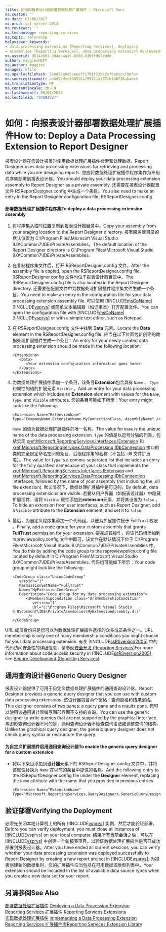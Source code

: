 ```yaml
---
title: 如何向报表设计器部署数据处理扩展插件 | Microsoft Docs
ms.custom: ''
ms.date: 03/06/2017
ms.prod: sql-server-2014
ms.reviewer: ''
ms.technology: reporting-services
ms.topic: reference
helpviewer_keywords:
- data processing extensions [Reporting Services], deploying
- assemblies [Reporting Services], data processing extension deployments
ms.assetid: 3614e601-004e-4a16-8388-836ffd67e9dd
author: maggiesMSFT
ms.author: maggies
manager: kfile
ms.openlocfilehash: 56bd56e9d8eeeeff1781f22b42cf0eb1ce706fa4
ms.sourcegitcommit: ad4d92dce894592a259721a1571b1d8736abacdb
ms.translationtype: MT
ms.contentlocale: zh-CN
ms.lasthandoff: 08/04/2020
ms.locfileid: "87693637"
---
```

# <a name="how-to-deploy-a-data-processing-extension-to-report-designer"></a><span data-ttu-id="4d8f9-102">如何：向报表设计器部署数据处理扩展插件</span><span class="sxs-lookup"><span data-stu-id="4d8f9-102">How to: Deploy a Data Processing Extension to Report Designer</span></span>
  <span data-ttu-id="4d8f9-103">报表设计器在您设计报表时使用数据处理扩展插件检索和处理数据。</span><span class="sxs-lookup"><span data-stu-id="4d8f9-103">Report Designer uses data processing extensions for retrieving and processing data while you are designing reports.</span></span> <span data-ttu-id="4d8f9-104">您应将数据处理扩展插件程序集作为专用程序集部署到报表设计器。</span><span class="sxs-lookup"><span data-stu-id="4d8f9-104">You should deploy your data processing extension assembly to Report Designer as a private assembly.</span></span> <span data-ttu-id="4d8f9-105">还需要在报表设计器配置文件 RSReportDesigner.config 中生成一个条目。</span><span class="sxs-lookup"><span data-stu-id="4d8f9-105">You also need to make an entry in the Report Designer configuration file, RSReportDesigner.config.</span></span>  
  
#### <a name="to-deploy-a-data-processing-extension-assembly"></a><span data-ttu-id="4d8f9-106">部署数据处理扩展插件程序集</span><span class="sxs-lookup"><span data-stu-id="4d8f9-106">To deploy a data processing extension assembly</span></span>  
  
1.  <span data-ttu-id="4d8f9-107">将程序集从临时位置复制到报表设计器目录中。</span><span class="sxs-lookup"><span data-stu-id="4d8f9-107">Copy your assembly from your staging location to the Report Designer directory.</span></span> <span data-ttu-id="4d8f9-108">报表服务器目录的默认位置为 C:\Program Files\Microsoft Visual Studio 9.0\Common7\IDE\PrivateAssemblies。</span><span class="sxs-lookup"><span data-stu-id="4d8f9-108">The default location of the Report Designer directory is C:\Program Files\Microsoft Visual Studio 9.0\Common7\IDE\PrivateAssemblies.</span></span>  
  
2.  <span data-ttu-id="4d8f9-109">在复制程序集文件后，打开 RSReportDesigner.config 文件。</span><span class="sxs-lookup"><span data-stu-id="4d8f9-109">After the assembly file is copied, open the RSReportDesigner.config file.</span></span> <span data-ttu-id="4d8f9-110">RSReportDesigner.config 文件也位于报表设计器目录中。</span><span class="sxs-lookup"><span data-stu-id="4d8f9-110">The RSReportDesigner.config file is also located in the Report Designer directory.</span></span> <span data-ttu-id="4d8f9-111">还需要在配置文件中为数据处理扩展插件程序集文件生成一个条目。</span><span class="sxs-lookup"><span data-stu-id="4d8f9-111">You need to make an entry in the configuration file for your data processing extension assembly file.</span></span> <span data-ttu-id="4d8f9-112">可以使用 [!INCLUDE[msCoName](../../../includes/msconame-md.md)] [!INCLUDE[vsprvs](../../../includes/vsprvs-md.md)] 或简单文本编辑器（如记事本）打开配置文件。</span><span class="sxs-lookup"><span data-stu-id="4d8f9-112">You can open the configuration file with [!INCLUDE[msCoName](../../../includes/msconame-md.md)] [!INCLUDE[vsprvs](../../../includes/vsprvs-md.md)] or with a simple text editor, such as Notepad.</span></span>  
  
3.  <span data-ttu-id="4d8f9-113">在 RSReportDesigner.config 文件中找到 **Data** 元素。</span><span class="sxs-lookup"><span data-stu-id="4d8f9-113">Locate the **Data** element in the RSReportDesigner.config file.</span></span> <span data-ttu-id="4d8f9-114">应当在以下位置为新创建的数据处理扩展插件生成一个条目：</span><span class="sxs-lookup"><span data-stu-id="4d8f9-114">An entry for your newly created data processing extension should be made in the following location:</span></span>  
  
    ```  
    <Extensions>  
       <Data>  
          <Your extension configuration information goes here>  
       </Data>  
    </Extensions>  
    ```  
  
4.  <span data-ttu-id="4d8f9-115">为数据处理扩展插件添加一个条目，该条目**Extension**包含具有 `Name` 、 `Type` 和属性的值的扩展元素 `Visible` 。</span><span class="sxs-lookup"><span data-stu-id="4d8f9-115">Add an entry for your data processing extension which includes an **Extension** element with values for the `Name`, `Type`, and `Visible` attributes.</span></span> <span data-ttu-id="4d8f9-116">您的条目可能如下所示：</span><span class="sxs-lookup"><span data-stu-id="4d8f9-116">Your entry might look like the following:</span></span>  
  
    ```  
    <Extension Name="ExtensionName" Type="CompanyName.ExtensionName.MyConnectionClass, AssemblyName" />  
    ```  
  
     <span data-ttu-id="4d8f9-117">`Name` 的值为数据处理扩展插件的唯一名称。</span><span class="sxs-lookup"><span data-stu-id="4d8f9-117">The value for `Name` is the unique name of the data processing extension.</span></span> <span data-ttu-id="4d8f9-118">`Type` 的值是以逗号分隔的列表，包括实现 <xref:Microsoft.ReportingServices.Interfaces.IExtension> 和 <xref:Microsoft.ReportingServices.DataProcessing.IDbConnection> 接口的类的完全限定命名空间的条目，后跟程序集的名称（不包括 .dll 文件扩展名）。</span><span class="sxs-lookup"><span data-stu-id="4d8f9-118">The value for `Type` is a comma-separated list that includes an entry for the fully qualified namespace of your class that implements the <xref:Microsoft.ReportingServices.Interfaces.IExtension> and <xref:Microsoft.ReportingServices.DataProcessing.IDbConnection> interfaces, followed by the name of your assembly (not including the .dll file extension).</span></span> <span data-ttu-id="4d8f9-119">默认情况下，数据处理扩展插件是可见的。</span><span class="sxs-lookup"><span data-stu-id="4d8f9-119">By default, data processing extensions are visible.</span></span> <span data-ttu-id="4d8f9-120">若要从用户界面（如报表设计器）中隐藏扩展插件，请将 `Visible` 属性添加到**extension**元素，并将其设置为 `false` 。</span><span class="sxs-lookup"><span data-stu-id="4d8f9-120">To hide an extension from user interfaces, such as Report Designer, add a `Visible` attribute to the **Extension** element, and set it to `false`.</span></span>  
  
5.  <span data-ttu-id="4d8f9-121">最后，为自定义程序集添加一个代码组，以便为扩展插件授予 FullTrust 权限  。</span><span class="sxs-lookup"><span data-stu-id="4d8f9-121">Finally, add a code group for your custom assembly that grants **FullTrust** permission for your extension.</span></span> <span data-ttu-id="4d8f9-122">要完成该操作，将该代码组添加到 rspreviewpolicy.config 文件中即可，该文件在默认情况下位于 C:\Program Files\Microsoft Visual Studio 9.0\Common7\IDE\PrivateAssemblies 中。</span><span class="sxs-lookup"><span data-stu-id="4d8f9-122">You do this by adding the code group to the rspreviewpolicy.config file located by default in C:\Program Files\Microsoft Visual Studio 9.0\Common7\IDE\PrivateAssemblies.</span></span> <span data-ttu-id="4d8f9-123">代码组可能如下所示：</span><span class="sxs-lookup"><span data-stu-id="4d8f9-123">Your code group might look like the following:</span></span>  
  
    ```  
    <CodeGroup class="UnionCodeGroup"  
       version="1"  
       PermissionSetName="FullTrust"  
       Name="MyExtensionCodeGroup"  
       Description="Code group for my data processing extension">  
          <IMembershipCondition class="UrlMembershipCondition"  
             version="1"  
             Url="C:\Program Files\Microsoft Visual Studio 9.0\Common7\IDE\PrivateAssemblies\MyExtensionAssembly.dll"  
           />  
    </CodeGroup>  
    ```  
  
 <span data-ttu-id="4d8f9-124">URL 成员身份只是您可以为数据处理扩展插件选择的众多成员条件之一。</span><span class="sxs-lookup"><span data-stu-id="4d8f9-124">URL membership is only one of many membership conditions you might choose for your data processing extension.</span></span> <span data-ttu-id="4d8f9-125">有关 [!INCLUDE[ssRSversion2005](../../../includes/ssrsversion2005-md.md)] 中的代码访问安全性的详细信息，请参阅[安全开发 (Reporting Services)](../secure-development/secure-development-reporting-services.md)</span><span class="sxs-lookup"><span data-stu-id="4d8f9-125">For more information about code access security in [!INCLUDE[ssRSversion2005](../../../includes/ssrsversion2005-md.md)], see [Secure Development &#40;Reporting Services&#41;](../secure-development/secure-development-reporting-services.md)</span></span>  
  
## <a name="generic-query-designer"></a><span data-ttu-id="4d8f9-126">通用查询设计器</span><span class="sxs-lookup"><span data-stu-id="4d8f9-126">Generic Query Designer</span></span>  
 <span data-ttu-id="4d8f9-127">报表设计器提供了可用于自定义数据处理扩展插件的通用查询设计器。</span><span class="sxs-lookup"><span data-stu-id="4d8f9-127">Report Designer provides a generic query designer that you can use with custom data processing extensions.</span></span> <span data-ttu-id="4d8f9-128">该设计器包含两个窗格：查询窗格和结果窗格。</span><span class="sxs-lookup"><span data-stu-id="4d8f9-128">This designer consists of two panes: a query pane and a results pane.</span></span> <span data-ttu-id="4d8f9-129">您可以使用该通用设计器编写图形界面不支持的查询。</span><span class="sxs-lookup"><span data-stu-id="4d8f9-129">You can use the generic designer to write queries that are not supported by the graphical interface.</span></span> <span data-ttu-id="4d8f9-130">与图形查询设计器不同的是，通用查询设计器不检查查询语法或调整查询的结构。</span><span class="sxs-lookup"><span data-stu-id="4d8f9-130">Unlike the graphical query designer, the generic query designer does not check query syntax or restructure the query.</span></span>  
  
#### <a name="to-enable-the-generic-query-designer-for-a-custom-extension"></a><span data-ttu-id="4d8f9-131">为自定义扩展插件启用通用查询设计器</span><span class="sxs-lookup"><span data-stu-id="4d8f9-131">To enable the generic query designer for a custom extension</span></span>  
  
-   <span data-ttu-id="4d8f9-132">将以下条目添加到**设计器**元素下的 RSReportDesigner.config 文件中，并将该属性替换为 `Name` 在以前的条目中提供的名称。</span><span class="sxs-lookup"><span data-stu-id="4d8f9-132">Add the following entry to the RSReportDesigner.config file under the **Designer** element, replacing the `Name` attribute with the name that you provided in previous entries.</span></span>  
  
    ```  
    <Extension Name="ExtensionName" Type="Microsoft.ReportingServices.QueryDesigners.GenericQueryDesigner,Microsoft.ReportingServices.QueryDesigners"/>  
    ```  
  
## <a name="verifying-the-deployment"></a><span data-ttu-id="4d8f9-133">验证部署</span><span class="sxs-lookup"><span data-stu-id="4d8f9-133">Verifying the Deployment</span></span>  
 <span data-ttu-id="4d8f9-134">必须先关闭本地计算机上的所有 [!INCLUDE[vsprvs](../../../includes/vsprvs-md.md)] 实例，然后才能验证部署。</span><span class="sxs-lookup"><span data-stu-id="4d8f9-134">Before you can verify deployment, you must close all instances of [!INCLUDE[vsprvs](../../../includes/vsprvs-md.md)] on your local computer.</span></span> <span data-ttu-id="4d8f9-135">结束所有当前会话之后，可以在 [!INCLUDE[vsprvs](../../../includes/vsprvs-md.md)] 中创建一个新报表项目，以验证数据处理扩展插件是否已成功部署到报表设计器。</span><span class="sxs-lookup"><span data-stu-id="4d8f9-135">After you have ended all current sessions, you can verify whether your data processing extension was deployed successfully to Report Designer by creating a new report project in [!INCLUDE[vsprvs](../../../includes/vsprvs-md.md)].</span></span> <span data-ttu-id="4d8f9-136">为报表创建新的数据集时，您的扩展插件应当包括在可用数据源类型列表中。</span><span class="sxs-lookup"><span data-stu-id="4d8f9-136">Your extension should be included in the list of available data source types when you create a new data set for your report.</span></span>  
  
## <a name="see-also"></a><span data-ttu-id="4d8f9-137">另请参阅</span><span class="sxs-lookup"><span data-stu-id="4d8f9-137">See Also</span></span>  
 <span data-ttu-id="4d8f9-138">[部署数据处理扩展插件](deploying-a-data-processing-extension.md) </span><span class="sxs-lookup"><span data-stu-id="4d8f9-138">[Deploying a Data Processing Extension](deploying-a-data-processing-extension.md) </span></span>  
 <span data-ttu-id="4d8f9-139">[Reporting Services 扩展插件](../reporting-services-extensions.md) </span><span class="sxs-lookup"><span data-stu-id="4d8f9-139">[Reporting Services Extensions](../reporting-services-extensions.md) </span></span>  
 <span data-ttu-id="4d8f9-140">[实现数据处理扩展插件](implementing-a-data-processing-extension.md) </span><span class="sxs-lookup"><span data-stu-id="4d8f9-140">[Implementing a Data Processing Extension](implementing-a-data-processing-extension.md) </span></span>  
 [<span data-ttu-id="4d8f9-141">Reporting Services 扩展插件库</span><span class="sxs-lookup"><span data-stu-id="4d8f9-141">Reporting Services Extension Library</span></span>](../reporting-services-extension-library.md)  
  
  
